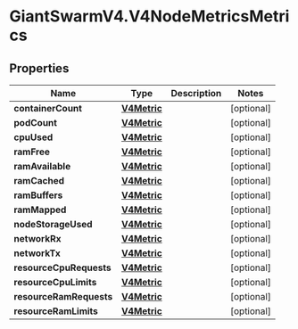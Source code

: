 # GiantSwarmV4.V4NodeMetricsMetrics

## Properties
Name | Type | Description | Notes
------------ | ------------- | ------------- | -------------
**containerCount** | [**V4Metric**](V4Metric.md) |  | [optional] 
**podCount** | [**V4Metric**](V4Metric.md) |  | [optional] 
**cpuUsed** | [**V4Metric**](V4Metric.md) |  | [optional] 
**ramFree** | [**V4Metric**](V4Metric.md) |  | [optional] 
**ramAvailable** | [**V4Metric**](V4Metric.md) |  | [optional] 
**ramCached** | [**V4Metric**](V4Metric.md) |  | [optional] 
**ramBuffers** | [**V4Metric**](V4Metric.md) |  | [optional] 
**ramMapped** | [**V4Metric**](V4Metric.md) |  | [optional] 
**nodeStorageUsed** | [**V4Metric**](V4Metric.md) |  | [optional] 
**networkRx** | [**V4Metric**](V4Metric.md) |  | [optional] 
**networkTx** | [**V4Metric**](V4Metric.md) |  | [optional] 
**resourceCpuRequests** | [**V4Metric**](V4Metric.md) |  | [optional] 
**resourceCpuLimits** | [**V4Metric**](V4Metric.md) |  | [optional] 
**resourceRamRequests** | [**V4Metric**](V4Metric.md) |  | [optional] 
**resourceRamLimits** | [**V4Metric**](V4Metric.md) |  | [optional] 


